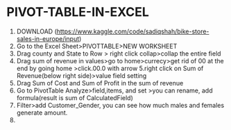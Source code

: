 # PIVOT-TABLE-IN-EXCEL
1. DOWNLOAD (https://www.kaggle.com/code/sadiqshah/bike-store-sales-in-europe/input)
2. Go to the Excel Sheet>PIVOTTABLE>NEW WORKSHEET
3. Drag county and State to Row > right click collap>collap the entire field
4. Drag sum of revenue in values>go to home>currecy>get rid of 00 at the end by going home >click.00.0 with arrow 
5.right click on Sum of Revenue(below right side)>value field setting
6. Drag Sum of Cost and Sum of Profit  in the sum of revenue 
7. Go to PivotTable Analyze>field,items, and set >you can rename, add formula(result is sum of CalculatedField)
8. Filter>add Customer_Gender, you can see how much males and females generate amount.
9. 
